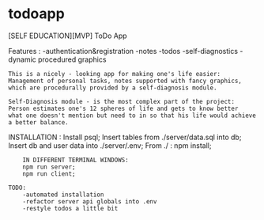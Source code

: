 # todoapp
[SELF EDUCATION][MVP] ToDo App

Features : 
    -authentication&registration
    -notes
    -todos
    -self-diagnostics
    -dynamic procedured graphics

    This is a nicely - looking app for making one's life easier:
    Management of personal tasks, notes supported with fancy graphics, 
    which are procedurally provided by a self-diagnosis module.

    Self-Diagnosis module - is the most complex part of the project:
    Person estimates one's 12 spheres of life and gets to know better
    what one doesn't mention but need to in so that his life would achieve
    a better balance.

INSTALLATION :
        Install psql; 
        Insert tables from ./server/data.sql into db;
        Insert db and user data into ./server/.env;
        From ./ :
        npm install;
        
        IN DIFFERENT TERMINAL WINDOWS:
        npm run server;
        npm run client;

    TODO:
        -automated installation
        -refactor server api globals into .env
        -restyle todos a little bit